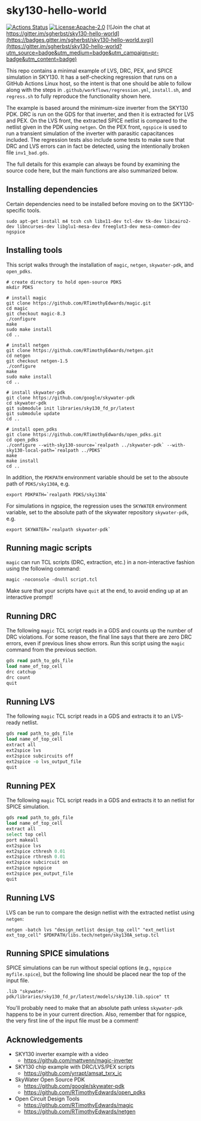 # sky130-hello-world
[![Actions Status](https://github.com/sgherbst/sky130-hello-world/workflows/Regression/badge.svg)](https://github.com/sgherbst/sky130-hello-world/actions)
[![License:Apache-2.0](https://img.shields.io/badge/License-Apache%202.0-blue.svg)](https://opensource.org/licenses/Apache-2.0) [![Join the chat at https://gitter.im/sgherbst/sky130-hello-world](https://badges.gitter.im/sgherbst/sky130-hello-world.svg)](https://gitter.im/sgherbst/sky130-hello-world?utm_source=badge&utm_medium=badge&utm_campaign=pr-badge&utm_content=badge)

This repo contains a minimal example of LVS, DRC, PEX, and SPICE simulation in SKY130.  It has a self-checking regression that runs on a GitHub Actions Linux host, so the intent is that one should be able to follow along with the steps in ``.github/workflows/regression.yml``, ``install.sh``, and ``regress.sh`` to fully reproduce the functionality shown here.

The example is based around the minimum-size inverter from the SKY130 PDK.  DRC is run on the GDS for that inverter, and then it is extracted for LVS and PEX.  On the LVS front, the extracted SPICE netlist is compared to the netlist given in the PDK using ``netgen``.  On the PEX front, ``ngspice`` is used to run a transient simulation of the inverter with parasitic capacitances included.  The regression tests also include some tests to make sure that DRC and LVS errors can in fact be detected, using the intentionally broken file ``inv1_bad.gds``.

The full details for this example can always be found by examining the source code here, but the main functions are also summarized below.

## Installing dependencies

Certain dependencies need to be installed before moving on to the SKY130-specific tools.

```shell
sudo apt-get install m4 tcsh csh libx11-dev tcl-dev tk-dev libcairo2-dev libncurses-dev libglu1-mesa-dev freeglut3-dev mesa-common-dev ngspice
```

## Installing tools

This script walks through the installation of ``magic``, ``netgen``, ``skywater-pdk``, and ``open_pdks``.

```shell
# create directory to hold open-source PDKS
mkdir PDKS

# install magic
git clone https://github.com/RTimothyEdwards/magic.git
cd magic
git checkout magic-8.3
./configure
make
sudo make install
cd ..

# install netgen
git clone https://github.com/RTimothyEdwards/netgen.git
cd netgen
git checkout netgen-1.5
./configure
make
sudo make install
cd ..

# install skywater-pdk
git clone https://github.com/google/skywater-pdk
cd skywater-pdk
git submodule init libraries/sky130_fd_pr/latest
git submodule update
cd ..

# install open_pdks
git clone https://github.com/RTimothyEdwards/open_pdks.git
cd open_pdks
./configure --with-sky130-source=`realpath ../skywater-pdk` --with-sky130-local-path=`realpath ../PDKS`
make
make install
cd ..
```

In addition, the ``PDKPATH`` environment variable should be set to the absoute path of ``PDKS/sky130A``, e.g.
```
export PDKPATH=`realpath PDKS/sky130A`
```

For simulations in ngspice, the regression uses the ``SKYWATER`` environment variable, set to the absolute path of the skywater repository ``skywater-pdk``, e.g.
```
export SKYWATER=`realpath skywater-pdk`
```

## Running magic scripts

``magic`` can run TCL scripts (DRC, extraction, etc.) in a non-interactive fashion using the following command:

```shell
magic -noconsole -dnull script.tcl
```

Make sure that your scripts have ``quit`` at the end, to avoid ending up at an interactive prompt!

## Running DRC

The following ``magic`` TCL script reads in a GDS and counts up the number of DRC violations.  For some reason, the final line says that there are zero DRC errors, even if previous lines show errors.  Run this script using the ``magic`` command from the previous section.

```tcl
gds read path_to_gds_file
load name_of_top_cell
drc catchup
drc count
quit
```

## Running LVS

The following ``magic`` TCL script reads in a GDS and extracts it to an LVS-ready netlist.

```tcl
gds read path_to_gds_file
load name_of_top_cell
extract all
ext2spice lvs
ext2spice subcircuits off
ext2spice -o lvs_output_file
quit
```

## Running PEX

The following ``magic`` TCL script reads in a GDS and extracts it to an netlist for SPICE simulation.

```tcl
gds read path_to_gds_file
load name_of_top_cell
extract all
select top cell
port makeall
ext2spice lvs
ext2spice cthresh 0.01
ext2spice rthresh 0.01
ext2spice subcircuit on
ext2spice ngspice
ext2spice pex_output_file
quit
```

## Running LVS

LVS can be run to compare the design netlist with the extracted netlist using ``netgen``:

```shell
netgen -batch lvs "design_netlist design_top_cell" "ext_netlist ext_top_cell" $PDKPATH/libs.tech/netgen/sky130A_setup.tcl
```

## Running SPICE simulations

SPICE simulations can be run without special options (e.g., ``ngspice myfile.spice``), but the following line should be placed near the top of the input file.

```spice
.lib "skywater-pdk/libraries/sky130_fd_pr/latest/models/sky130.lib.spice" tt
```

You'll probably need to make that an absolute path unless ``skywater-pdk`` happens to be in your current direction.  Also, remember that for ngspice, the very first line of the input file must be a comment!

## Acknowledgements
* SKY130 inverter example with a video
  * https://github.com/mattvenn/magic-inverter
* SKY130 chip example with DRC/LVS/PEX scripts
  * https://github.com/yrrapt/amsat_txrx_ic
* SkyWater Open Source PDK
  * https://github.com/google/skywater-pdk
  * https://github.com/RTimothyEdwards/open_pdks
* Open Circuit Design Tools
  * https://github.com/RTimothyEdwards/magic
  * https://github.com/RTimothyEdwards/netgen
